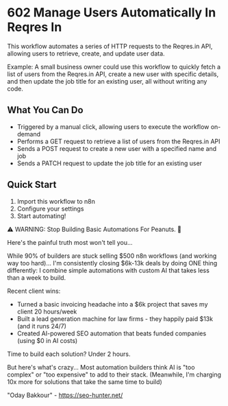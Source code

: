 # 602 Manage Users Automatically In Reqres In

This workflow automates a series of HTTP requests to the Reqres.in API, allowing users to retrieve, create, and update user data.

Example: A small business owner could use this workflow to quickly fetch a list of users from the Reqres.in API, create a new user with specific details, and then update the job title for an existing user, all without writing any code.

## What You Can Do
- Triggered by a manual click, allowing users to execute the workflow on-demand
- Performs a GET request to retrieve a list of users from the Reqres.in API
- Sends a POST request to create a new user with a specified name and job
- Sends a PATCH request to update the job title for an existing user

## Quick Start
1. Import this workflow to n8n
2. Configure your settings
3. Start automating!

⚠️ WARNING: Stop Building Basic Automations For Peanuts. 🚫

Here's the painful truth most won't tell you...

While 90% of builders are stuck selling $500 n8n workflows (and working way too hard)...
I'm consistently closing $6k-13k deals by doing ONE thing differently:
I combine simple automations with custom AI that takes less than a week to build.

Recent client wins:
* Turned a basic invoicing headache into a $6k project that saves my client 20 hours/week
* Built a lead generation machine for law firms - they happily paid $13k (and it runs 24/7)
* Created AI-powered SEO automation that beats funded companies (using $0 in AI costs)

Time to build each solution? Under 2 hours.

But here's what's crazy...
Most automation builders think AI is "too complex" or "too expensive" to add to their stack.
(Meanwhile, I'm charging 10x more for solutions that take the same time to build)

"Oday Bakkour" - https://seo-hunter.net/
